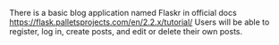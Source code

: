There is a basic blog application named Flaskr in official docs https://flask.palletsprojects.com/en/2.2.x/tutorial/
Users will be able to register, log in, create posts, and edit or delete their own posts. 
